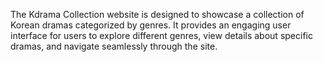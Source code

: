 The Kdrama Collection website is designed to showcase a collection of Korean dramas categorized by 
genres. It provides an engaging user interface for users to explore different genres, view details about 
specific dramas, and navigate seamlessly through the site.
